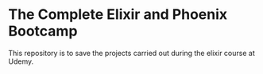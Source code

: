 # The Complete Elixir and Phoenix Bootcamp

This repository is to save the projects carried out during the elixir course at Udemy.